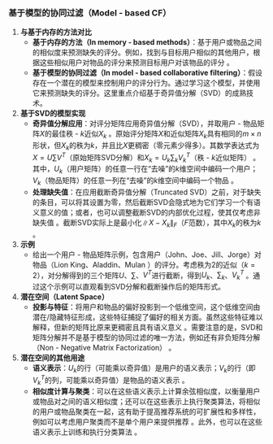 ### 基于模型的协同过滤（Model - based CF）
1. **与基于内存的方法对比**
    - **基于内存的方法（In memory - based methods）**：基于用户或物品之间的相似度来预测缺失的评分。例如，找到与目标用户相似的其他用户，根据这些相似用户对物品的评分来预测目标用户对该物品的评分 。
    - **基于模型的协同过滤（In model - based collaborative filtering）**：假设存在一个潜在的模型来控制用户的评分行为。通过学习这个模型，并使用它来预测缺失的评分。这里重点介绍基于奇异值分解（SVD）的成熟技术。
2. **基于SVD的模型实现**
    - **奇异值分解应用**：对评分矩阵应用奇异值分解（SVD），并取用户 - 物品矩阵$X$的最佳秩 - $k$近似$X_k$ 。原始评分矩阵$X$和近似矩阵$X_k$具有相同的$m×n$形状，但$X_k$的秩为$k$，并且比$X$更稠密（零元素少得多）。其数学表达式为$X = U\sum V^T$（原始矩阵SVD分解）和$X_k = U_k\sum_k V_k^T$（秩 - $k$近似矩阵） 。其中，$U_k$（用户矩阵）的任意一行在“去噪”的$k$维空间中编码一个用户；$V_k$（物品矩阵）的任意一列在“去噪”的$k$维空间中编码一个物品 。
    - **处理缺失值**：在应用截断奇异值分解（Truncated SVD）之前，对于缺失的条目，可以将其设置为零，然后截断SVD会隐式地为它们学习一个有语义意义的值；或者，也可以调整截断SVD的内部优化过程，使其仅考虑非缺失值 。截断SVD实际上是最小化$\|X - X_k\|_F$（$F$范数），其中$X_k$的秩为$k$ 。
3. **示例**
    - 给出一个用户 - 物品矩阵示例，包含用户（John、Joe、Jill、Jorge）对物品（Lion King、Aladdin、Mulan ）的评分。考虑秩为2的近似（$k = 2$），对分解得到的三个矩阵$U$、$\sum$、$V^T$进行截断，得到$U_k$、$\sum_k$、$V_k^T$ 。通过这个示例可以直观看到SVD分解和截断操作后的矩阵形式。
4. **潜在空间（Latent Space）**
    - **投影与特征**：将用户和物品的偏好投影到一个低维空间，这个低维空间由潜在/隐藏特征形成，这些特征捕捉了偏好的相关方面。虽然这些特征难以解释，但新的矩阵比原来更稠密且具有语义意义 。需要注意的是，SVD和矩阵分解并不是基于模型的协同过滤的唯一方法，例如还有非负矩阵分解（Non - Negative Matrix Factorization） 。
5. **潜在空间的其他用途**
    - **语义表示**：$U_k$的行（可能乘以奇异值）是用户的语义表示；$V_k$的行（即$V_k^T$的列，可能乘以奇异值）是物品的语义表示 。
    - **相似度计算与聚类**：可以在这些语义表示上计算余弦相似度，以衡量用户或物品对之间的语义相似度；还可以在这些表示上执行聚类算法，将相似的用户或物品聚类在一起，这有助于提高推荐系统的可扩展性和多样性，例如可以考虑用户聚类而不是单个用户来提供推荐 。此外，也可以在这些语义表示上训练和执行分类算法 。 
